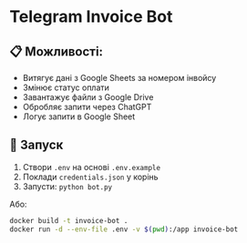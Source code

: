 # Telegram Invoice Bot

## 📋 Можливості:
- Витягує дані з Google Sheets за номером інвойсу
- Змінює статус оплати
- Завантажує файли з Google Drive
- Обробляє запити через ChatGPT
- Логує запити в Google Sheet

## 🔧 Запуск
1. Створи `.env` на основі `.env.example`
2. Поклади `credentials.json` у корінь
3. Запусти: `python bot.py`

Або:

```bash
docker build -t invoice-bot .
docker run -d --env-file .env -v $(pwd):/app invoice-bot
```
